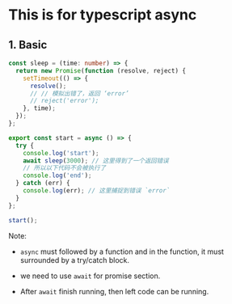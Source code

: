 # This is for typescript async

## 1. Basic

```ts
const sleep = (time: number) => {
  return new Promise(function (resolve, reject) {
    setTimeout(() => {
      resolve();
      // // 模拟出错了，返回 ‘error’
      // reject('error');
    }, time);
  });
};

export const start = async () => {
  try {
    console.log('start');
    await sleep(3000); // 这里得到了一个返回错误
    // 所以以下代码不会被执行了
    console.log('end');
  } catch (err) {
    console.log(err); // 这里捕捉到错误 `error`
  }
};

start();

```

Note:

- `async` must followed by a function and in the function, it must surrounded by a try/catch block.

- we need to use `await` for promise section.

- After `await` finish running, then left code can be running.
